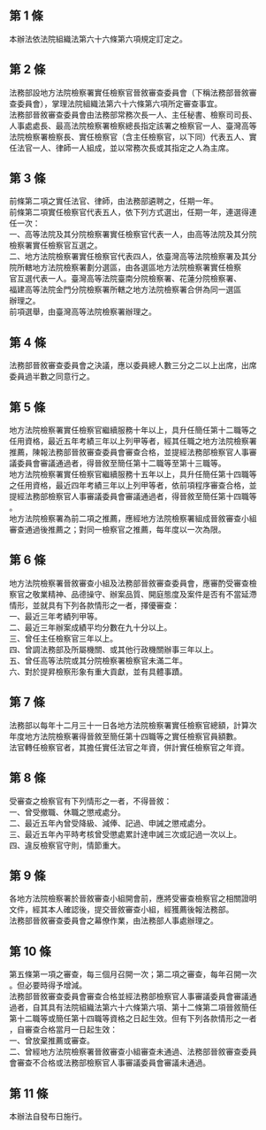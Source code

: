 第 1 條
-------
本辦法依法院組織法第六十六條第六項規定訂定之。

第 2 條
-------
法務部設地方法院檢察署實任檢察官晉敘審查委員會（下稱法務部晉敘審  
查委員會），掌理法院組織法第六十六條第六項所定審查事宜。  
法務部晉敘審查委員會由法務部常務次長一人、主任秘書、檢察司司長、  
人事處處長、最高法院檢察署檢察總長指定該署之檢察官一人、臺灣高等  
法院檢察署檢察長、實任檢察官（含主任檢察官，以下同）代表五人、實  
任法官一人、律師一人組成，並以常務次長或其指定之人為主席。

第 3 條
-------
前條第二項之實任法官、律師，由法務部遴聘之，任期一年。  
前條第二項實任檢察官代表五人，依下列方式選出，任期一年，連選得連  
任一次：  
一、高等法院及其分院檢察署實任檢察官代表一人，由高等法院及其分院  
    檢察署實任檢察官互選之。  
二、地方法院檢察署實任檢察官代表四人，依臺灣高等法院檢察署及其分  
    院所轄地方法院檢察署劃分選區，由各選區地方法院檢察署實任檢察  
    官互選代表一人。臺灣高等法院臺南分院檢察署、花蓮分院檢察署、  
    福建高等法院金門分院檢察署所轄之地方法院檢察署合併為同一選區  
    辦理之。  
前項選舉，由臺灣高等法院檢察署辦理之。

第 4 條
-------
法務部晉敘審查委員會之決議，應以委員總人數三分之二以上出席，出席  
委員過半數之同意行之。

第 5 條
-------
地方法院檢察署實任檢察官繼續服務十年以上，具升任簡任第十二職等之  
任用資格，最近五年考績三年以上列甲等者，經其任職之地方法院檢察署  
推薦，陳報法務部晉敘審查委員會審查合格，並提經法務部檢察官人事審  
議委員會審議通過者，得晉敘至簡任第十二職等至第十三職等。  
地方法院檢察署實任檢察官繼續服務十五年以上，具升任簡任第十四職等  
之任用資格，最近四年考績三年以上列甲等者，依前項程序審查合格，並  
提經法務部檢察官人事審議委員會審議通過者，得晉敘至簡任第十四職等  
。  
地方法院檢察署為前二項之推薦，應經地方法院檢察署組成晉敘審查小組  
審查通過後推薦之；對同一檢察官之推薦，每年度以一次為限。

第 6 條
-------
地方法院檢察署晉敘審查小組及法務部晉敘審查委員會，應審酌受審查檢  
察官之敬業精神、品德操守、辦案品質、開庭態度及案件是否有不當延滯  
情形，並就具有下列各款情形之一者，擇優審查：  
一、最近三年考績列甲等。  
二、最近三年辦案成績平均分數在九十分以上。  
三、曾任主任檢察官三年以上。  
四、曾調法務部及所屬機關、或其他行政機關辦事三年以上。  
五、曾任高等法院或其分院檢察署檢察官未滿二年。  
六、對於提昇檢察形象有重大貢獻，並有具體事蹟。

第 7 條
-------
法務部以每年十二月三十一日各地方法院檢察署實任檢察官總額，計算次  
年度地方法院檢察署得晉敘至簡任第十四職等之實任檢察官員額數。  
法官轉任檢察官者，其擔任實任法官之年資，併計實任檢察官之年資。

第 8 條
-------
受審查之檢察官有下列情形之一者，不得晉敘：  
一、曾受撤職、休職之懲戒處分。  
二、最近五年內曾受降級、減俸、記過、申誡之懲戒處分。  
三、最近五年內平時考核曾受懲處累計達申誡三次或記過一次以上。  
四、違反檢察官守則，情節重大。

第 9 條
-------
各地方法院檢察署於晉敘審查小組開會前，應將受審查檢察官之相關證明  
文件，經其本人確認後，提交晉敘審查小組，經獲薦後報法務部。  
法務部晉敘審查委員會之幕僚作業，由法務部人事處辦理之。

第 10 條
--------
第五條第一項之審查，每三個月召開一次；第二項之審查，每年召開一次  
。但必要時得予增減。  
法務部晉敘審查委員會審查合格並經法務部檢察官人事審議委員會審議通  
過者，自其具有法院組織法第六十六條第六項、第十二條第二項晉敘簡任  
第十二職等或簡任第十四職等資格之日起生效。但有下列各款情形之一者  
，自審查合格當月一日起生效：  
一、曾放棄推薦或審查。  
二、曾經地方法院檢察署晉敘審查小組審查未通過、法務部晉敘審查委員  
    會審查不合格或法務部檢察官人事審議委員會審議未通過。

第 11 條
--------
本辦法自發布日施行。

